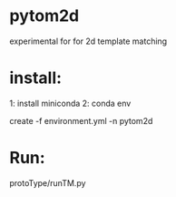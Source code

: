 # pytom2d
experimental for for 2d template matching

# install:
1: install miniconda
2: conda env 
   
   create -f environment.yml -n pytom2d 
# Run:
  protoType/runTM.py 
